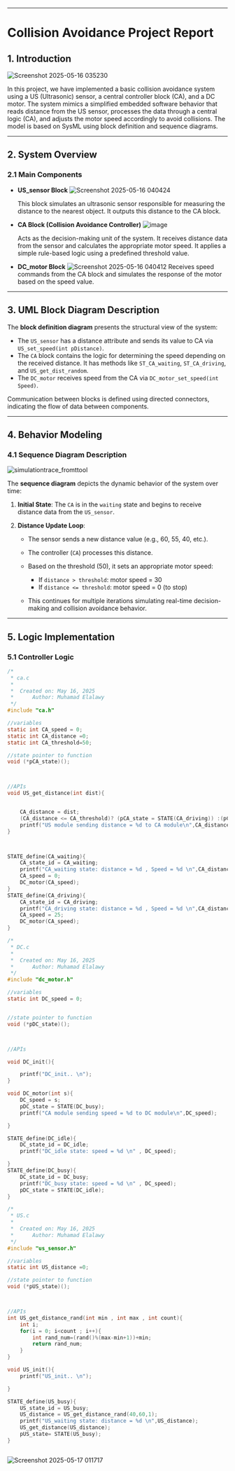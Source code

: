 

---

# **Collision Avoidance Project Report**

## **1. Introduction**
![Screenshot 2025-05-16 035230](https://github.com/user-attachments/assets/fd8901fe-3b6a-454e-bd6f-fa3567ed428a)

In this project, we have implemented a basic collision avoidance system using a US (Ultrasonic) sensor, a central controller block (CA), and a DC motor. The system mimics a simplified embedded software behavior that reads distance from the US sensor, processes the data through a central logic (CA), and adjusts the motor speed accordingly to avoid collisions. The model is based on SysML using block definition and sequence diagrams.

---

## **2. System Overview**

### **2.1 Main Components**

* **US\_sensor Block**
![Screenshot 2025-05-16 040424](https://github.com/user-attachments/assets/69507ac9-6f93-468c-a9c0-69cbcd35f595)

  This block simulates an ultrasonic sensor responsible for measuring the distance to the nearest object. It outputs this distance to the CA block.

* **CA Block (Collision Avoidance Controller)**
![image](https://github.com/user-attachments/assets/8db66eeb-383f-404f-934d-08a042eb5868)

  Acts as the decision-making unit of the system. It receives distance data from the sensor and calculates the appropriate motor speed. It applies a simple rule-based logic using a predefined threshold value.

* **DC\_motor Block**
![Screenshot 2025-05-16 040412](https://github.com/user-attachments/assets/329042fd-ab00-4e6b-b89f-bf17b40572c1)
  Receives speed commands from the CA block and simulates the response of the motor based on the speed value.

---

## **3. UML Block Diagram Description**

The **block definition diagram** presents the structural view of the system:

* The `US_sensor` has a distance attribute and sends its value to CA via `US_set_speed(int pDistance)`.
* The `CA` block contains the logic for determining the speed depending on the received distance. It has methods like `ST_CA_waiting`, `ST_CA_driving`, and `US_get_dist_random`.
* The `DC_motor` receives speed from the CA via `DC_motor_set_speed(int Speed)`.

Communication between blocks is defined using directed connectors, indicating the flow of data between components.

---

## **4. Behavior Modeling**

### **4.1 Sequence Diagram Description**
![simulationtrace_fromttool](https://github.com/user-attachments/assets/4292e8d2-b44c-46e9-a259-b3e0f9f5e281)

The **sequence diagram** depicts the dynamic behavior of the system over time:

1. **Initial State**:
   The `CA` is in the `waiting` state and begins to receive distance data from the `US_sensor`.

2. **Distance Update Loop**:

   * The sensor sends a new distance value (e.g., 60, 55, 40, etc.).
   * The controller (`CA`) processes this distance.
   * Based on the threshold (50), it sets an appropriate motor speed:

     * If `distance > threshold`: motor speed = 30
     * If `distance <= threshold`: motor speed = 0 (to stop)
   * This continues for multiple iterations simulating real-time decision-making and collision avoidance behavior.

---

## **5. Logic Implementation**

### **5.1 Controller Logic**



```C
/*
 * ca.c
 *
 *  Created on: May 16, 2025
 *      Author: Muhamad Elalawy
 */
#include "ca.h"

//variables
static int CA_speed = 0;
static int CA_distance =0;
static int CA_threshold=50;

//state pointer to function
void (*pCA_state)();



//APIs
void US_get_distance(int dist){


	CA_distance = dist;
	(CA_distance <= CA_threshold)? (pCA_state = STATE(CA_driving)) :(pCA_state = STATE(CA_waiting));
	printf("US module sending distance = %d to CA module\n",CA_distance);
}



STATE_define(CA_waiting){
	CA_state_id = CA_waiting;
	printf("CA_waiting state: distance = %d , Speed = %d \n",CA_distance,CA_speed);
	CA_speed = 0;
	DC_motor(CA_speed);
}
STATE_define(CA_driving){
	CA_state_id = CA_driving;
	printf("CA_driving state: distance = %d , Speed = %d \n",CA_distance , CA_speed);
	CA_speed = 25;
	DC_motor(CA_speed);
}


```

```C
/*
 * DC.c
 *
 *  Created on: May 16, 2025
 *      Author: Muhamad Elalawy
 */
#include "dc_motor.h"

//variables
static int DC_speed = 0;


//state pointer to function
void (*pDC_state)();



//APIs

void DC_init(){

	printf("DC_init.. \n");
}

void DC_motor(int s){
	DC_speed = s;
	pDC_state = STATE(DC_busy);
	printf("CA module sending speed = %d to DC module\n",DC_speed);

}

STATE_define(DC_idle){
	DC_state_id = DC_idle;
	printf("DC_idle state: speed = %d \n" , DC_speed);

}
STATE_define(DC_busy){
	DC_state_id = DC_busy;
	printf("DC_busy state: speed = %d \n" , DC_speed);
	pDC_state = STATE(DC_idle);
}
```
```C
/*
 * US.c
 *
 *  Created on: May 16, 2025
 *      Author: Muhamad Elalawy
 */
#include "us_sensor.h"

//variables
static int US_distance =0;

//state pointer to function
void (*pUS_state)();



//APIs
int US_get_distance_rand(int min , int max , int count){
	int i;
	for(i = 0; i<count ; i++){
		int rand_num=(rand()%(max-min+1))+min;
		return rand_num;
	}
}

void US_init(){
	printf("US_init.. \n");

}

STATE_define(US_busy){
	US_state_id = US_busy;
	US_distance = US_get_distance_rand(40,60,1);
	printf("US_waiting state: distance = %d \n",US_distance);
	US_get_distance(US_distance);
	pUS_state= STATE(US_busy);
}



```
![Screenshot 2025-05-17 011717](https://github.com/user-attachments/assets/5a02bdff-60fe-47b0-ad08-32e58e947c6f)

